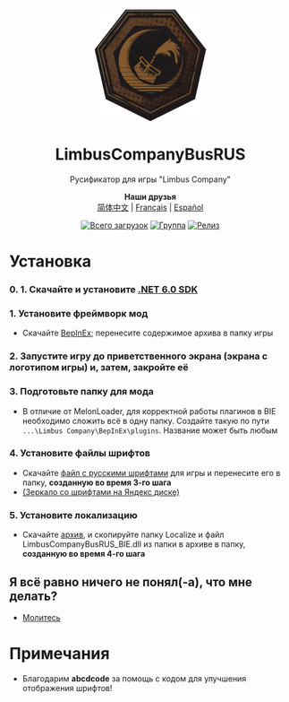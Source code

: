 <div align="center">
<a href="https://github.com/Crescent-Corporation/LimbusCompanyBusRUS">
   <img src="https://github.com/Crescent-Corporation/LimbusCompanyBusRUS/blob/LC_branch_ORIGINAL/Localize/Readme/Readme_Crescent_Button.png"
      width="200"
      height="200"/>
</a>
   
# LimbusCompanyBusRUS
Русификатор для игры "Limbus Company"
   
<b>Наши друзья</b><br/>
[简体中文](https://github.com/LocalizeLimbusCompany/LocalizeLimbusCompany) | [Français](https://github.com/Eden-Office/LimbusCompanyBusFR) | [Español](https://github.com/Dreams-Office/LimbusCompanySpanishTranslationTeam)
   
[![Всего загрузок](https://img.shields.io/github/downloads/Crescent-Corporation/LimbusCompanyBusRUS/total?label=%D0%92%D1%81%D0%B5%D0%B3%D0%BE%20%D0%B7%D0%B0%D0%B3%D1%80%D1%83%D0%B7%D0%BE%D0%BA&color=%23707489)](../../releases)
[![Группа](https://img.shields.io/badge/LimbusCompany-LimbusCompany-darkred?logo=VK&logoColor=white&label=%D0%9D%D0%B0%D1%88%D0%B0%20%D0%B3%D1%80%D1%83%D0%BF%D0%BF%D0%B0&labelColor=%23870000&color=%23EFB901&link=https%3A%2F%2Fvk.com%2Flimbus_company_ru)](https://vk.com/limbus_company_ru)
[![Релиз](https://img.shields.io/github/v/release/Crescent-Corporation/LimbusCompanyBusRUS?label=%D0%9F%D0%BE%D1%81%D0%BB%D0%B5%D0%B4%D0%BD%D1%8F%D1%8F%20%D0%B2%D0%B5%D1%80%D1%81%D0%B8%D1%8F&labelColor=%23707489&color=%23484f58)](../../releases/latest)
</div>

# Установка
### 0. 1. Скачайте и установите [.NET 6.0 SDK](https://dotnet.microsoft.com/en-us/download/dotnet/thank-you/sdk-6.0.413-windows-x64-installer)
### 1. Установите фреймворк мод
   - Скачайте [BepInEx](https://builds.bepinex.dev/projects/bepinex_be/674/BepInEx-Unity.IL2CPP-win-x64-6.0.0-be.674%2B82077ec.zip); перенесите содержимое архива в папку игры
### 2. Запустите игру до приветственного экрана (экрана с логотипом игры) и, затем, закройте её
### 3. Подготовьте папку для мода
   - В отличие от MelonLoader, для корректной работы плагинов в BIE необходимо сложить всё в одну папку. Создайте такую по пути ```...\Limbus Company\BepInEx\plugins```. Название может быть любым
### 4. Установите файлы шрифтов
   - Скачайте [файл с русскими шрифтами](https://mega.nz/folder/jfpXCITY#lIR8cGWquj53lsC-73r7gQ/file/CS5GnaTB) для игры и перенесите его в папку, **созданную во время 3-го шага**
   - [(Зеркало со шрифтами на Яндекс диске)](https://disk.yandex.ru/d/ZKi3tK4krhPrWA)
### 5. Установите локализацию
   - Скачайте [архив](../../releases), и скопируйте папку Localize и файл LimbusCompanyBusRUS_BIE.dll из папки в архиве в папку, **созданную во время 4-го шага**
    
## Я всё равно ничего не понял(-а), что мне делать? 
   - [Молитесь](https://www.youtube.com/watch?v=Wp5L8akgGag)
# Примечания
- Благодарим <b>abcdcode</b> за помощь с кодом для улучшения отображения шрифтов!

